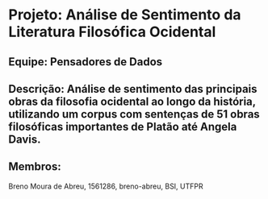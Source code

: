 # Projeto: Análise de Sentimento da Literatura Filosófica Ocidental

## Equipe: Pensadores de Dados

## Descrição: Análise de sentimento das principais obras da filosofia ocidental ao longo da história, utilizando um corpus com sentenças de 51 obras filosóficas importantes de Platão até Angela Davis.

## Membros: 

Breno Moura de Abreu, 1561286, breno-abreu, BSI, UTFPR
